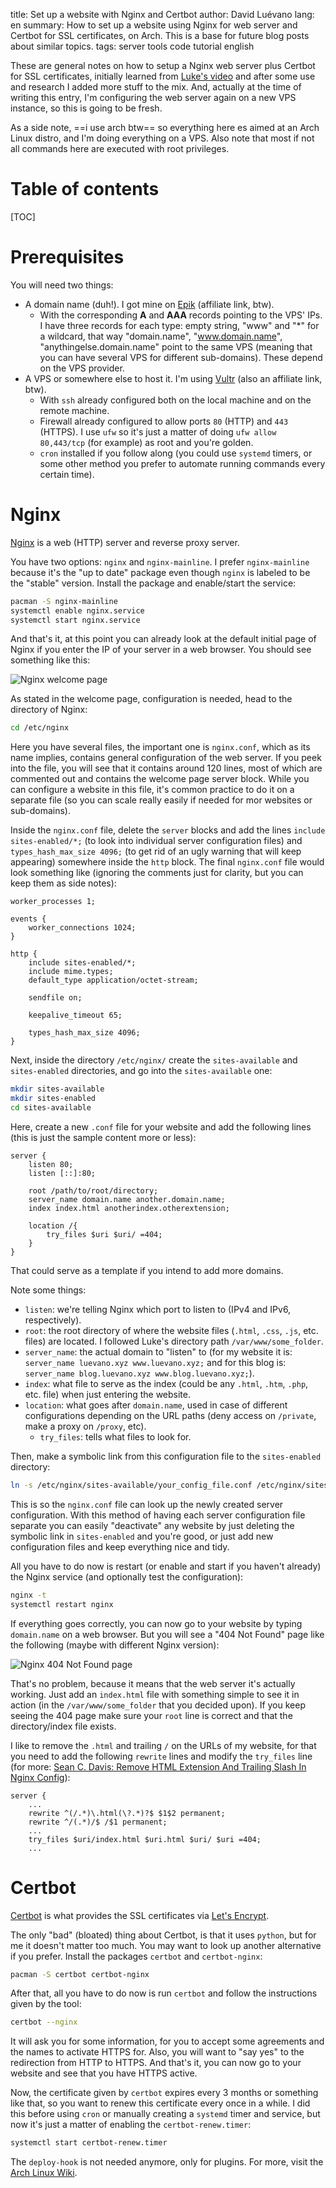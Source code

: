 title: Set up a website with Nginx and Certbot
author: David Luévano
lang: en
summary: How to set up a website using Nginx for web server and Certbot for SSL certificates, on Arch. This is a base for future blog posts about similar topics.
tags: server
	tools
	code
	tutorial
	english

These are general notes on how to setup a Nginx web server plus Certbot for SSL certificates, initially learned from [Luke's video](https://www.youtube.com/watch?v=OWAqilIVNgE) and after some use and research I added more stuff to the mix. And, actually at the time of writing this entry, I'm configuring the web server again on a new VPS instance, so this is going to be fresh.

As a side note, ==i use arch btw== so everything here es aimed at an Arch Linux distro, and I'm doing everything on a VPS. Also note that most if not all commands here are executed with root privileges.

# Table of contents

[TOC]

# Prerequisites

You will need two things:

- A domain name (duh!). I got mine on [Epik](https://www.epik.com/?affid=da5ne9ru4) (affiliate link, btw).
	- With the corresponding **A** and **AAA** records pointing to the VPS' IPs. I have three records for each type: empty string, "www" and "\*" for a wildcard, that way "domain.name", "www.domain.name", "anythingelse.domain.name" point to the same VPS (meaning that you can have several VPS for different sub-domains). These depend on the VPS provider.
- A VPS or somewhere else to host it. I'm using [Vultr](https://www.vultr.com/?ref=8732849) (also an affiliate link, btw).
	- With `ssh` already configured both on the local machine and on the remote machine.
	- Firewall already configured to allow ports `80` (HTTP) and `443` (HTTPS). I use `ufw` so it's just a matter of doing `ufw allow 80,443/tcp` (for example) as root and you're golden.
	- `cron` installed if you follow along (you could use `systemd` timers, or some other method you prefer to automate running commands every certain time).

# Nginx

[Nginx](https://wiki.archlinux.org/title/Nginx) is a web (HTTP) server and reverse proxy server.

You have two options: `nginx` and `nginx-mainline`. I prefer `nginx-mainline` because it's the "up to date" package even though `nginx` is labeled to be the "stable" version. Install the package and enable/start the service:

```sh
pacman -S nginx-mainline
systemctl enable nginx.service
systemctl start nginx.service
```

And that's it, at this point you can already look at the default initial page of Nginx if you enter the IP of your server in a web browser. You should see something like this:

![Nginx welcome page](${SURL}/images/b/nginx/nginx_welcome_page.png "Nginx welcome page")

As stated in the welcome page, configuration is needed, head to the directory of Nginx:

```sh
cd /etc/nginx
```

Here you have several files, the important one is `nginx.conf`, which as its name implies, contains general configuration of the web server. If you peek into the file, you will see that it contains around 120 lines, most of which are commented out and contains the welcome page server block. While you can configure a website in this file, it's common practice to do it on a separate file (so you can scale really easily if needed for mor websites or sub-domains).

Inside the `nginx.conf` file, delete the `server` blocks and add the lines `include sites-enabled/*;` (to look into individual server configuration files) and `types_hash_max_size 4096;` (to get rid of an ugly warning that will keep appearing) somewhere inside the `http` block. The final `nginx.conf` file would look something like (ignoring the comments just for clarity, but you can keep them as side notes):

```nginx
worker_processes 1;

events {
	worker_connections 1024;
}

http {
	include sites-enabled/*;
	include mime.types;
	default_type application/octet-stream;

	sendfile on;

	keepalive_timeout 65;

	types_hash_max_size 4096;
}
```

Next, inside the directory `/etc/nginx/` create the `sites-available` and `sites-enabled` directories, and go into the `sites-available` one:

```sh
mkdir sites-available
mkdir sites-enabled
cd sites-available
```

Here, create a new `.conf` file for your website and add the following lines (this is just the sample content more or less):

```nginx
server {
	listen 80;
	listen [::]:80;

	root /path/to/root/directory;
	server_name domain.name another.domain.name;
	index index.html anotherindex.otherextension;

	location /{
		try_files $uri $uri/ =404;
	}
}
```

That could serve as a template if you intend to add more domains.

Note some things:

- `listen`: we're telling Nginx which port to listen to (IPv4 and IPv6, respectively).
- `root`: the root directory of where the website files (`.html`, `.css`, `.js`, etc. files) are located. I followed Luke's directory path `/var/www/some_folder`.
- `server_name`: the actual domain to "listen" to (for my website it is: `server_name luevano.xyz www.luevano.xyz;` and for this blog is: `server_name blog.luevano.xyz www.blog.luevano.xyz;`).
- `index`: what file to serve as the index (could be any `.html`, `.htm`, `.php`, etc. file) when just entering the website.
- `location`: what goes after `domain.name`, used in case of different configurations depending on the URL paths (deny access on `/private`, make a proxy on `/proxy`, etc).
	- `try_files`: tells what files to look for.

Then, make a symbolic link from this configuration file to the `sites-enabled` directory:

```sh
ln -s /etc/nginx/sites-available/your_config_file.conf /etc/nginx/sites-enabled
```

This is so the `nginx.conf` file can look up the newly created server configuration. With this method of having each server configuration file separate you can easily "deactivate" any website by just deleting the symbolic link in `sites-enabled` and you're good, or just add new configuration files and keep everything nice and tidy.

All you have to do now is restart (or enable and start if you haven't already) the Nginx service (and optionally test the configuration):

```sh
nginx -t
systemctl restart nginx
```

If everything goes correctly, you can now go to your website by typing `domain.name` on a web browser. But you will see a "404 Not Found" page like the following (maybe with different Nginx version):

![Nginx 404 Not Found page](${SURL}/images/b/nginx/nginx_404_page.png "Nginx 404 Not Found page")

That's no problem, because it means that the web server it's actually working. Just add an `index.html` file with something simple to see it in action (in the `/var/www/some_folder` that you decided upon). If you keep seeing the 404 page make sure your `root` line is correct and that the directory/index file exists.

I like to remove the `.html` and trailing `/` on the URLs of my website, for that you need to add the following `rewrite` lines and modify the `try_files` line (for more: [Sean C. Davis: Remove HTML Extension And Trailing Slash In Nginx Config](https://www.seancdavis.com/blog/remove-html-extension-and-trailing-slash-in-nginx-config/)):

```nginx
server {
	...
	rewrite ^(/.*)\.html(\?.*)?$ $1$2 permanent;
	rewrite ^/(.*)/$ /$1 permanent;
	...
	try_files $uri/index.html $uri.html $uri/ $uri =404;
	...
```

# Certbot

[Certbot](https://wiki.archlinux.org/title/Certbot) is what provides the SSL certificates via [Let's Encrypt](https://letsencrypt.org/).

The only "bad" (bloated) thing about Certbot, is that it uses `python`, but for me it doesn't matter too much. You may want to look up another alternative if you prefer. Install the packages `certbot` and `certbot-nginx`:

```sh
pacman -S certbot certbot-nginx
```

After that, all you have to do now is run `certbot` and follow the instructions given by the tool:

```sh
certbot --nginx
```

It will ask you for some information, for you to accept some agreements and the names to activate HTTPS for. Also, you will want to "say yes" to the redirection from HTTP to HTTPS. And that's it, you can now go to your website and see that you have HTTPS active.

Now, the certificate given by `certbot` expires every 3 months or something like that, so you want to renew this certificate every once in a while. I did this before using `cron` or manually creating a `systemd` timer and service, but now it's just a matter of enabling the `certbot-renew.timer`:

```sh
systemctl start certbot-renew.timer
```

The `deploy-hook` is not needed anymore, only for plugins. For more, visit the [Arch Linux Wiki](https://wiki.archlinux.org/title/Certbot#Automatic_renewal).
